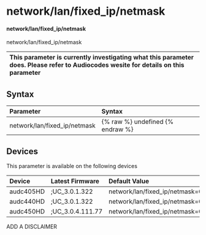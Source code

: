 ﻿---
description: network/lan/fixed_ip/netmask
search:
    keywords: ['network','lan','fixed_ip','netmask']
---

# network/lan/fixed_ip/netmask

#### network/lan/fixed_ip/netmask

network/lan/fixed_ip/netmask


| This parameter is currently investigating what this parameter does. Please refer to Audiocodes wesite for details on this parameter | 
| :--- |

## Syntax
| Parameter | Syntax |
| :--- | :--- |
|network/lan/fixed_ip/netmask | {% raw %} undefined {% endraw %}|

## Devices
This parameter is available on the following devices

| Device | Latest Firmware | Default Value |
|:---|:---|:---|
| audc405HD | ;UC_3.0.1.322 | network/lan/fixed_ip/netmask=0.0.0.0 
| audc440HD | ;UC_3.0.1.322 | network/lan/fixed_ip/netmask=0.0.0.0 
| audc450HD | ;UC_3.0.4.111.77 | network/lan/fixed_ip/netmask=0.0.0.0 

ADD A DISCLAIMER
